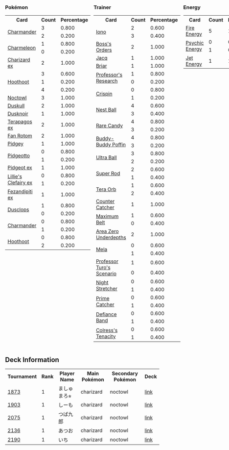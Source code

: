 
<div style="display: flex;">
<div style="flex: 1; margin-right: 10px;">


### Pokémon

<table><tr><th>Card</th><th>Count</th><th>Percentage</th></tr><tr><td rowspan='2'><a href='https://limitlesstcg.com/cards/MEW/4'>Charmander</a></td><td>3</td><td>0.800</td></tr><tr><td>2</td><td>0.200</td></tr><tr><td rowspan='2'><a href='https://limitlesstcg.com/cards/PAF/8'>Charmeleon</a></td><td>1</td><td>0.800</td></tr><tr><td>0</td><td>0.200</td></tr><tr><td rowspan='1'><a href='https://limitlesstcg.com/cards/OBF/125'>Charizard ex</a></td><td>2</td><td>1.000</td></tr><tr><td rowspan='3'><a href='https://limitlesstcg.com/cards/SCR/114'>Hoothoot</a></td><td>3</td><td>0.600</td></tr><tr><td>1</td><td>0.200</td></tr><tr><td>4</td><td>0.200</td></tr><tr><td rowspan='1'><a href='https://limitlesstcg.com/cards/SCR/115'>Noctowl</a></td><td>3</td><td>1.000</td></tr><tr><td rowspan='1'><a href='https://limitlesstcg.com/cards/PRE/35'>Duskull</a></td><td>2</td><td>1.000</td></tr><tr><td rowspan='1'><a href='https://limitlesstcg.com/cards/PRE/37'>Dusknoir</a></td><td>1</td><td>1.000</td></tr><tr><td rowspan='1'><a href='https://limitlesstcg.com/cards/SCR/128'>Terapagos ex</a></td><td>2</td><td>1.000</td></tr><tr><td rowspan='1'><a href='https://limitlesstcg.com/cards/SCR/118'>Fan Rotom</a></td><td>2</td><td>1.000</td></tr><tr><td rowspan='1'><a href='https://limitlesstcg.com/cards/OBF/162'>Pidgey</a></td><td>1</td><td>1.000</td></tr><tr><td rowspan='2'><a href='https://limitlesstcg.com/cards/MEW/17'>Pidgeotto</a></td><td>0</td><td>0.800</td></tr><tr><td>1</td><td>0.200</td></tr><tr><td rowspan='1'><a href='https://limitlesstcg.com/cards/OBF/164'>Pidgeot ex</a></td><td>1</td><td>1.000</td></tr><tr><td rowspan='2'><a href='https://limitlesstcg.com/cards/jp/SV9/33?translate=en'>Lillie's Clefairy ex</a></td><td>0</td><td>0.800</td></tr><tr><td>1</td><td>0.200</td></tr><tr><td rowspan='1'><a href='https://limitlesstcg.com/cards/SFA/38'>Fezandipiti ex</a></td><td>1</td><td>1.000</td></tr><tr><td rowspan='2'><a href='https://limitlesstcg.com/cards/PRE/36'>Dusclops</a></td><td>1</td><td>0.800</td></tr><tr><td>0</td><td>0.200</td></tr><tr><td rowspan='2'><a href='https://limitlesstcg.com/cards/SVP/47'>Charmander</a></td><td>0</td><td>0.800</td></tr><tr><td>1</td><td>0.200</td></tr><tr><td rowspan='2'><a href='https://limitlesstcg.com/cards/PRE/77'>Hoothoot</a></td><td>0</td><td>0.800</td></tr><tr><td>2</td><td>0.200</td></tr></table>
</div><div style='flex: 1; margin-right: 10px;'>

### Trainer

<table><tr><th>Card</th><th>Count</th><th>Percentage</th></tr><tr><td rowspan='2'><a href='https://limitlesstcg.com/cards/PAL/185'>Iono</a></td><td>2</td><td>0.600</td></tr><tr><td>3</td><td>0.400</td></tr><tr><td rowspan='1'><a href='https://limitlesstcg.com/cards/PAL/172'>Boss's Orders</a></td><td>2</td><td>1.000</td></tr><tr><td rowspan='1'><a href='https://limitlesstcg.com/cards/SVI/175'>Jacq</a></td><td>1</td><td>1.000</td></tr><tr><td rowspan='1'><a href='https://limitlesstcg.com/cards/SCR/132'>Briar</a></td><td>1</td><td>1.000</td></tr><tr><td rowspan='2'><a href='https://limitlesstcg.com/cards/SVI/189'>Professor's Research</a></td><td>1</td><td>0.800</td></tr><tr><td>0</td><td>0.200</td></tr><tr><td rowspan='2'><a href='https://limitlesstcg.com/cards/SCR/133'>Crispin</a></td><td>0</td><td>0.800</td></tr><tr><td>1</td><td>0.200</td></tr><tr><td rowspan='2'><a href='https://limitlesstcg.com/cards/SVI/181'>Nest Ball</a></td><td>4</td><td>0.600</td></tr><tr><td>3</td><td>0.400</td></tr><tr><td rowspan='2'><a href='https://limitlesstcg.com/cards/SVI/191'>Rare Candy</a></td><td>4</td><td>0.800</td></tr><tr><td>3</td><td>0.200</td></tr><tr><td rowspan='2'><a href='https://limitlesstcg.com/cards/TEF/144'>Buddy-Buddy Poffin</a></td><td>4</td><td>0.800</td></tr><tr><td>3</td><td>0.200</td></tr><tr><td rowspan='2'><a href='https://limitlesstcg.com/cards/SVI/196'>Ultra Ball</a></td><td>3</td><td>0.800</td></tr><tr><td>2</td><td>0.200</td></tr><tr><td rowspan='2'><a href='https://limitlesstcg.com/cards/PAL/188'>Super Rod</a></td><td>2</td><td>0.600</td></tr><tr><td>1</td><td>0.400</td></tr><tr><td rowspan='2'><a href='https://limitlesstcg.com/cards/SSP/189'>Tera Orb</a></td><td>1</td><td>0.600</td></tr><tr><td>2</td><td>0.400</td></tr><tr><td rowspan='1'><a href='https://limitlesstcg.com/cards/PAR/160'>Counter Catcher</a></td><td>1</td><td>1.000</td></tr><tr><td rowspan='2'><a href='https://limitlesstcg.com/cards/TEF/154'>Maximum Belt</a></td><td>1</td><td>0.600</td></tr><tr><td>0</td><td>0.400</td></tr><tr><td rowspan='1'><a href='https://limitlesstcg.com/cards/SCR/131'>Area Zero Underdepths</a></td><td>2</td><td>1.000</td></tr><tr><td rowspan='2'><a href='https://limitlesstcg.com/cards/PAR/167'>Mela</a></td><td>0</td><td>0.600</td></tr><tr><td>1</td><td>0.400</td></tr><tr><td rowspan='2'><a href='https://limitlesstcg.com/cards/PAR/171'>Professor Turo's Scenario</a></td><td>1</td><td>0.600</td></tr><tr><td>0</td><td>0.400</td></tr><tr><td rowspan='2'><a href='https://limitlesstcg.com/cards/SFA/61'>Night Stretcher</a></td><td>0</td><td>0.600</td></tr><tr><td>1</td><td>0.400</td></tr><tr><td rowspan='2'><a href='https://limitlesstcg.com/cards/TEF/157'>Prime Catcher</a></td><td>0</td><td>0.600</td></tr><tr><td>1</td><td>0.400</td></tr><tr><td rowspan='2'><a href='https://limitlesstcg.com/cards/SVI/169'>Defiance Band</a></td><td>0</td><td>0.600</td></tr><tr><td>1</td><td>0.400</td></tr><tr><td rowspan='2'><a href='https://limitlesstcg.com/cards/SFA/57'>Colress's Tenacity</a></td><td>0</td><td>0.600</td></tr><tr><td>1</td><td>0.400</td></tr></table>
</div><div style='flex: 1; margin-right: 10px;'>

### Energy

<table><tr><th>Card</th><th>Count</th><th>Percentage</th></tr><tr><td rowspan='1'><a href='https://limitlesstcg.com/cards/SVE/10'>Fire Energy</a></td><td>5</td><td>1.000</td></tr><tr><td rowspan='2'><a href='https://limitlesstcg.com/cards/SVE/13'>Psychic Energy</a></td><td>0</td><td>0.800</td></tr><tr><td>1</td><td>0.200</td></tr><tr><td rowspan='1'><a href='https://limitlesstcg.com/cards/PAL/190'>Jet Energy</a></td><td>1</td><td>1.000</td></tr></table>
</div></div>

## Deck Information

<table>
<tr><th>Tournament</th><th>Rank</th><th>Player Name</th><th>Main Pokémon</th><th>Secondary Pokémon</th><th>Deck</th></tr>
<tr><td><a href='https://limitlesstcg.com/tournaments/jp/1873'>1873</a></td><td>1</td><td>ましゅまろ⭐︎</td><td>charizard</td><td>noctowl</td><td><a href='https://limitlesstcg.com/decks/list/jp/27794'>link</a></td></tr><tr><td><a href='https://limitlesstcg.com/tournaments/jp/1903'>1903</a></td><td>1</td><td>しーも</td><td>charizard</td><td>noctowl</td><td><a href='https://limitlesstcg.com/decks/list/jp/28277'>link</a></td></tr><tr><td><a href='https://limitlesstcg.com/tournaments/jp/2075'>2075</a></td><td>1</td><td>つば九郎</td><td>charizard</td><td>noctowl</td><td><a href='https://limitlesstcg.com/decks/list/jp/30990'>link</a></td></tr><tr><td><a href='https://limitlesstcg.com/tournaments/jp/2136'>2136</a></td><td>1</td><td>あつお</td><td>charizard</td><td>noctowl</td><td><a href='https://limitlesstcg.com/decks/list/jp/31953'>link</a></td></tr><tr><td><a href='https://limitlesstcg.com/tournaments/jp/2190'>2190</a></td><td>1</td><td>いち</td><td>charizard</td><td>noctowl</td><td><a href='https://limitlesstcg.com/decks/list/jp/32781'>link</a></td></tr></table>
